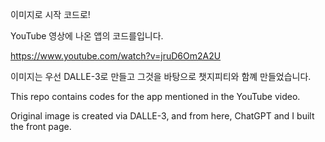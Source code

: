 이미지로 시작 코드로!

YouTube 영상에 나온 앱의 코드를입니다.

https://www.youtube.com/watch?v=jruD6Om2A2U

이미지는 우선 DALLE-3로 만들고 그것을 바탕으로 챗지피티와 함꼐 만들었습니다.

This repo contains codes for the app mentioned in the YouTube video.

Original image is created via DALLE-3, and from here, ChatGPT and I built the front page.
